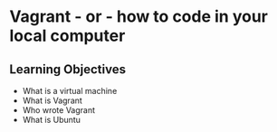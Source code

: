 # Vagrant - or - how to code in your local computer
## Learning Objectives
* What is a virtual machine
* What is Vagrant
* Who wrote Vagrant
* What is Ubuntu
